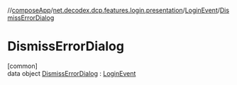 //[composeApp](../../../../index.md)/[net.decodex.dcp.features.login.presentation](../../index.md)/[LoginEvent](../index.md)/[DismissErrorDialog](index.md)

# DismissErrorDialog

[common]\
data object [DismissErrorDialog](index.md) : [LoginEvent](../index.md)
